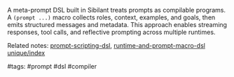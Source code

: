A meta-prompt DSL built in Sibilant treats prompts as compilable programs. A `(prompt ...)` macro collects roles, context, examples, and goals, then emits structured messages and metadata. This approach enables streaming responses, tool calls, and reflective prompting across multiple runtimes.

Related notes: [prompt-scripting-dsl](prompt-scripting-dsl.md), [runtime-and-prompt-macro-dsl](runtime-and-prompt-macro-dsl.md) [unique/index](../../unique/index.md)

#tags: #prompt #dsl #compiler
